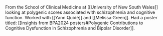 
From the School of Clinical Medicine at [[University of New South Wales]] looking at polygenic scores associated with schizophrenia and cognitive function. Worked with [[Yann Quidé]] and [[Melissa Green]]. Had a poster titled: [[Insights from BPA2024 posters#Polygenic Contributions to Cognitive Dysfunction in Schizophrenia and Bipolar Disorder]].